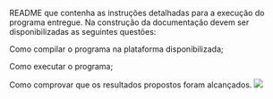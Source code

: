 README que contenha as instruções detalhadas para a execução do programa entregue. Na construção da documentação devem ser disponibilizadas as seguintes questões:

Como compilar o programa na plataforma disponibilizada;

Como executar o programa;

Como comprovar que os resultados propostos foram alcançados.
<img src="https://drive.google.com/file/d/1YDbtjxnzIYwwhTIODqUosGVci--cSCmU/view?usp=sharing">
